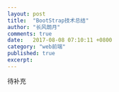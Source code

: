 ```yaml
---
layout: post
title:  "BootStrap技术总结"
author: "长风朗月"
comments: true
date:   2017-08-08 07:10:11 +0800
category: "web前端"
published: true
excerpt:
---
```

待补充